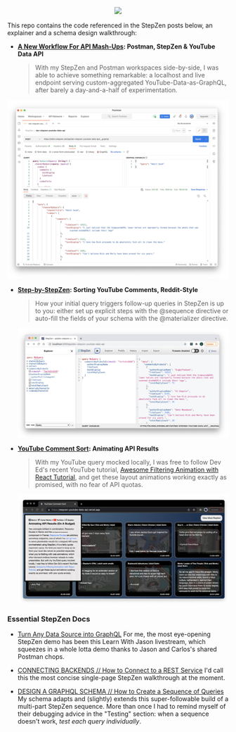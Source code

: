 <p align="center">
  <img src="./images/chromeView.gif"/>
</p>


This repo contains the code referenced in the StepZen posts below, an explainer and a schema design walkthrough:

- **[A New Workflow For API Mash-Ups](https://stepzen.com/blog/new-workflowf-for-api-mash-ups-postman-stepzen-youtube-data-api): Postman, StepZen & YouTube Data API**


  > With my StepZen and Postman workspaces side-by-side, I was able to achieve something remarkable: a localhost and live endpoint serving custom-aggregated YouTube-Data-as-GraphQL, after barely a day-and-a-half of experimentation. 

<p align="center">
  <img src="./images/channelbyQuery-Postman.jpg"/>
</p>

- **[Step-by-StepZen](./walkthrough.md): Sorting YouTube Comments, Reddit-Style** 

  > How your initial query triggers follow-up queries in StepZen is up to you: either set up explicit steps with the @sequence directive or auto-fill the fields of your schema with the @materializer directive.

  <p align="center">
    <img src="./images/commentsByVideoId-StepZen.jpg"/>
  </p>


- **[YouTube Comment Sort](https://stepzen-youtube-data-api.vercel.app/): Animating API Results** 

  > With my YouTube query mocked locally, I was free to follow Dev Ed's recent YouTube tutorial, <a href="https://www.youtube.com/watch?v=nyg5Lpl6AiM">Awesome Filtering Animation with React Tutorial</a>, and get these layout animations working exactly as promised, with no fear of API quotas.

  <p align="center">
    <img src="./images/chromeView.jpg"/>
  </p>  

<!-- Also collecting my cheatsheets here for the moment: StepZen doc pages I relied upon heavily, a few beginner questions I've resolved, and my new project checklist.  -->

### Essential StepZen Docs

- [Turn Any Data Source into GraphQL](https://www.youtube.com/watch?v=n4Ackk0xMe8) For me, the most eye-opening StepZen demo has been this Learn With Jason livestream, which squeezes in a whole lotta demo thanks to Jason and Carlos's shared Postman chops.

- [CONNECTING BACKENDS // How to Connect to a REST Service](https://stepzen.com/docs/connecting-backends/how-to-connect-a-rest-service) I'd call this the most concise single-page StepZen walkthrough at the moment.

<!-- - [DESIGN A GRAPHQL SCHEMA // Create Schema Files by Writing Code](https://stepzen.com/docs/design-a-graphql-schema#create-schema-files-by-writing-code) The 4-point checklist in this section is the most succinct schema starter; minimum requirements before you run ```stepzen start```. -->

- [DESIGN A GRAPHQL SCHEMA // How to Create a Sequence of Queries](https://stepzen.com/docs/design-a-graphql-schema/sequencing-queries) My schema adapts and (slightly) extends this super-followable build of a multi-part StepZen sequence. More than once I had to remind myself of their debugging advice in the "Testing" section: when a sequence doesn't work, *test each query individually*.

<!-- <p align="center">
  <img width="560" src="./images/channelIdByQuery-Postman.jpg"/>
</p> -->

<!-- ### My Personal FAQs (and Answers)
- **Should I re-use endpoints or create a new one per project?** Not if you want a legible endpoint.
- **Do I need to login again for a new project?** No, you’re installed and logged in globally.
- **Where should I install StepZen?**  Doesn’t matter, but I keep my schemas and YAML in a Stepzen folder. Be sure to run `stepzen start` from that folder.
- **What files should I have saved before I run stepzen start?**  A .graphql file, an index.graphql file, and a config.yaml.
- **What if I’m planning on committing code?**  Add a .env.local and a .gitignore. 
- **What’s the minimum I need to define a type in my graphql file?**  One type, one field, one query, and one endpoint.
- **How do I build a schema?**  Let your API suggest Types and fields through Postman. Postman is the best place to gather the two most important inputs to a StepZen-enhanced GraphQL schema: endpoint URLs and JSON responses.
- **How do I iterate my schema and add APIs?**  Itemize missing fields, solve with dependent query.





### My Starter Project Checklist

- [ ] **type ideas** in this case, ```Comment``` and ```Channel.```
- [ ] **project name** slug-case, for your endpoint URL
- [ ] **API docs URL** save API explorer pages as Postman 
- [ ] **API key or token** confirm and save in Postman
- [ ] **StepZen key** confirm and save in Postman -->
